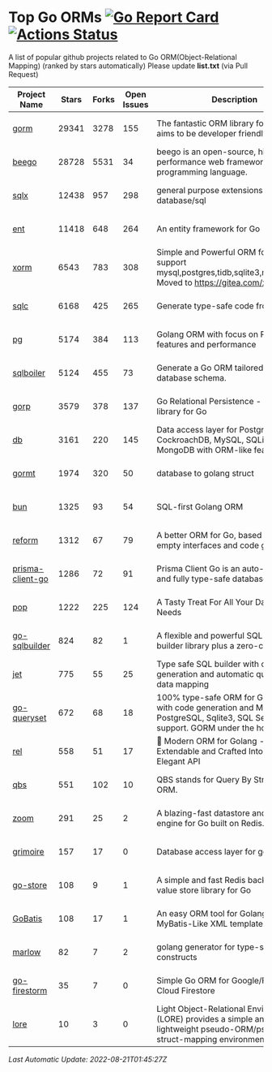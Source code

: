 # Top Go ORMs [![Go Report Card](https://goreportcard.com/badge/github.com/d-tsuji/awesome-go-orms)](https://goreportcard.com/report/github.com/d-tsuji/awesome-go-orms) [![Actions Status](https://github.com/d-tsuji/awesome-go-orms/workflows/CI/badge.svg)](https://github.com/d-tsuji/awesome-go-orms/actions)
A list of popular github projects related to Go ORM(Object-Relational Mapping) (ranked by stars automatically)
Please update **list.txt** (via Pull Request)

| Project Name | Stars | Forks | Open Issues | Description | Last Update |
| ------------ | ----- | ----- | ----------- | ----------- | ----------- |
| [gorm](https://github.com/go-gorm/gorm) | 29341 | 3278 | 155 | The fantastic ORM library for Golang, aims to be developer friendly | 2022-08-21 01:00:47 |
| [beego](https://github.com/beego/beego) | 28728 | 5531 | 34 | beego is an open-source, high-performance web framework for the Go programming language. | 2022-08-21 00:36:39 |
| [sqlx](https://github.com/jmoiron/sqlx) | 12438 | 957 | 298 | general purpose extensions to golang's database/sql | 2022-08-20 17:20:03 |
| [ent](https://github.com/ent/ent) | 11418 | 648 | 264 | An entity framework for Go | 2022-08-20 23:52:03 |
| [xorm](https://github.com/go-xorm/xorm) | 6543 | 783 | 308 | Simple and Powerful ORM for Go, support mysql,postgres,tidb,sqlite3,mssql,oracle, Moved to https://gitea.com/xorm/xorm | 2022-08-20 13:52:55 |
| [sqlc](https://github.com/kyleconroy/sqlc) | 6168 | 425 | 265 | Generate type-safe code from SQL | 2022-08-20 22:33:37 |
| [pg](https://github.com/go-pg/pg) | 5174 | 384 | 113 | Golang ORM with focus on PostgreSQL features and performance | 2022-08-20 07:58:36 |
| [sqlboiler](https://github.com/volatiletech/sqlboiler) | 5124 | 455 | 73 | Generate a Go ORM tailored to your database schema. | 2022-08-21 01:00:41 |
| [gorp](https://github.com/go-gorp/gorp) | 3579 | 378 | 137 | Go Relational Persistence - an ORM-ish library for Go | 2022-08-19 13:16:25 |
| [db](https://github.com/upper/db) | 3161 | 220 | 145 | Data access layer for PostgreSQL, CockroachDB, MySQL, SQLite and MongoDB with ORM-like features. | 2022-08-20 13:36:02 |
| [gormt](https://github.com/xxjwxc/gormt) | 1974 | 320 | 50 | database to golang struct | 2022-08-19 08:03:55 |
| [bun](https://github.com/uptrace/bun) | 1325 | 93 | 54 | SQL-first Golang ORM | 2022-08-20 23:51:55 |
| [reform](https://github.com/go-reform/reform) | 1312 | 67 | 79 | A better ORM for Go, based on non-empty interfaces and code generation. | 2022-08-13 23:26:24 |
| [prisma-client-go](https://github.com/prisma/prisma-client-go) | 1286 | 72 | 91 | Prisma Client Go is an auto-generated and fully type-safe database client | 2022-08-20 11:55:28 |
| [pop](https://github.com/gobuffalo/pop) | 1222 | 225 | 124 | A Tasty Treat For All Your Database Needs | 2022-08-18 17:05:38 |
| [go-sqlbuilder](https://github.com/huandu/go-sqlbuilder) | 824 | 82 | 1 | A flexible and powerful SQL string builder library plus a zero-config ORM. | 2022-08-19 06:55:03 |
| [jet](https://github.com/go-jet/jet) | 775 | 55 | 25 | Type safe SQL builder with code generation and automatic query result data mapping | 2022-08-20 18:49:03 |
| [go-queryset](https://github.com/jirfag/go-queryset) | 672 | 68 | 18 | 100% type-safe ORM for Go (Golang) with code generation and MySQL, PostgreSQL, Sqlite3, SQL Server support. GORM under the hood. | 2022-08-17 08:48:05 |
| [rel](https://github.com/go-rel/rel) | 558 | 51 | 17 | :gem: Modern ORM for Golang - Testable, Extendable and Crafted Into a Clean and Elegant API | 2022-08-19 05:24:15 |
| [qbs](https://github.com/coocood/qbs) | 551 | 102 | 10 | QBS stands for Query By Struct. A Go ORM. | 2022-06-23 13:19:48 |
| [zoom](https://github.com/albrow/zoom) | 291 | 25 | 2 | A blazing-fast datastore and querying engine for Go built on Redis. | 2022-07-20 07:43:07 |
| [grimoire](https://github.com/Fs02/grimoire) | 157 | 17 | 0 | Database access layer for golang | 2022-07-14 06:40:49 |
| [go-store](https://github.com/gosuri/go-store) | 108 | 9 | 1 | A simple and fast Redis backed key-value store library for Go | 2022-05-26 22:59:19 |
| [GoBatis](https://github.com/mei-rune/GoBatis) | 108 | 17 | 1 | An easy ORM tool for Golang, support MyBatis-Like XML template SQL | 2022-07-14 03:00:05 |
| [marlow](https://github.com/dadleyy/marlow) | 82 | 7 | 2 | golang generator for type-safe sql api constructs | 2022-05-01 09:02:34 |
| [go-firestorm](https://github.com/jschoedt/go-firestorm) | 35 | 7 | 0 | Simple Go ORM for Google/Firebase Cloud Firestore | 2022-07-09 03:31:21 |
| [lore](https://github.com/abrahambotros/lore) | 10 | 3 | 0 | Light Object-Relational Environment (LORE) provides a simple and lightweight pseudo-ORM/pseudo-struct-mapping environment for Go | 2022-02-08 12:25:18 |

*Last Automatic Update: 2022-08-21T01:45:27Z*